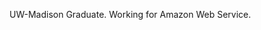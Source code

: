 UW-Madison Graduate.
Working for Amazon Web Service.

<!---
AlanLoveCod1ng/AlanLoveCod1ng is a ✨ special ✨ repository because its `README.md` (this file) appears on your GitHub profile.
You can click the Preview link to take a look at your changes.
--->
